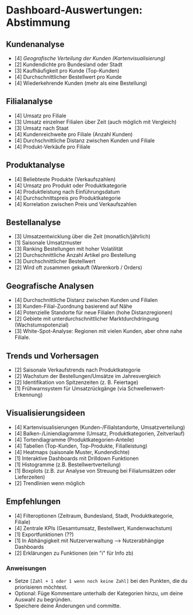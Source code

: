 # Dashboard-Auswertungen: Abstimmung

## Kundenanalyse
- [4] *Geografische Verteilung der Kunden (Kartenvisualisierung)*
- [2] Kundendichte pro Bundesland oder Stadt
- [3] Kaufhäufigkeit pro Kunde (Top-Kunden)
- [4] Durchschnittlicher Bestellwert pro Kunde
- [4] Wiederkehrende Kunden (mehr als eine Bestellung)

## Filialanalyse
- [4] Umsatz pro Filiale
- [3] Umsatz einzelner Filialen über Zeit (auch möglich mit Vergleich)
- [3] Umsatz nach Staat
- [4] Kundenreichweite pro Filiale (Anzahl Kunden)
- [4] Durchschnittliche Distanz zwischen Kunden und Filiale
- [4] Produkt-Verkäufe pro Filiale

## Produktanalyse
- [4] Beliebteste Produkte (Verkaufszahlen)
- [4] Umsatz pro Produkt oder Produktkategorie
- [4] Produktleistung nach Einführungsdatum 
- [4] Durchschnittspreis pro Produktkategorie
- [4] Korrelation zwischen Preis und Verkaufszahlen

## Bestellanalyse
- [3] Umsatzentwicklung über die Zeit (monatlich/jährlich)
- [1] Saisonale Umsatzmuster
- [3] Ranking Bestellungen mit hoher Volatilität
- [2] Durchschnittliche Anzahl Artikel pro Bestellung
- [3] Durchschnittlicher Bestellwert
- [2] Wird oft zusammen gekauft (Warenkorb / Orders)

## Geografische Analysen
- [4] Durchschnittliche Distanz zwischen Kunden und Filialen
- [3] Kunden-Filial-Zuordnung basierend auf Nähe
- [4] Potenzielle Standorte für neue Filialen (hohe Distanzregionen)
- [2] Gebiete mit unterdurchschnittlicher Marktdurchdringung (Wachstumspotenzial)
- [3] White-Spot-Analyse: Regionen mit vielen Kunden, aber ohne nahe Filiale.

## Trends und Vorhersagen
- [2] Saisonale Verkaufstrends nach Produktkategorie
- [2] Wachstum der Bestellungen/Umsätze im Jahresvergleich
- [2] Identifikation von Spitzenzeiten (z. B. Feiertage)
- [1] Frühwarnsystem für Umsatzrückgänge (via Schwellenwert-Erkennung)


## Visualisierungsideen
- [4] Kartenvisualisierungen (Kunden-/Filialstandorte, Umsatzverteilung)
- [4] Balken-/Liniendiagramme (Umsatz, Produktkategorien, Zeitverlauf)
- [4] Tortendiagramme (Produktkategorien-Anteile)
- [4] Tabellen (Top-Kunden, Top-Produkte, Filialleistung)
- [4] Heatmaps (saisonale Muster, Kundendichte)
- [1] Interaktive Dashboards mit Drilldown Funktionen
- [1] Histogramme (z.B. Bestellwertverteilung)
- [1] Boxplots (z.B. zur Analyse von Streuung bei Filialumsätzen oder Lieferzeiten)
- [2] Trendlinien wenn möglich

## Empfehlungen
- [4] Filteroptionen (Zeitraum, Bundesland, Stadt, Produktkategorie, Filiale)
- [4] Zentrale KPIs (Gesamtumsatz, Bestellwert, Kundenwachstum)
- [1] Exportfunktionen (??)
- [1] In Abhängigkeit mit Nutzerverwaltung --> Nutzerabhängige Dashboards
- [2] Erklärungen zu Funktionen (ein "i" für Info zb)

### Anweisungen
- Setze `[Zahl + 1 oder 1 wenn noch keine Zahl]` bei den Punkten, die du priorisieren möchtest.
- Optional: Füge Kommentare unterhalb der Kategorien hinzu, um deine Auswahl zu begründen.
- Speichere deine Änderungen und committe.
